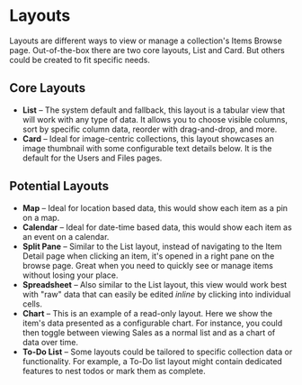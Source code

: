 # Layouts

Layouts are different ways to view or manage a collection's Items Browse page. Out-of-the-box there are two core layouts, List and Card. But others could be created to fit specific needs.

## Core Layouts

* **List** – The system default and fallback, this layout is a tabular view that will work with any type of data. It allows you to choose visible columns, sort by specific column data, reorder with drag-and-drop, and more.
* **Card** – Ideal for image-centric collections, this layout showcases an image thumbnail with some configurable text details below. It is the default for the Users and Files pages.

## Potential Layouts

* **Map** – Ideal for location based data, this would show each item as a pin on a map.
* **Calendar** – Ideal for date-time based data, this would show each item as an event on a calendar.
* **Split Pane** – Similar to the List layout, instead of navigating to the Item Detail page when clicking an item, it's  opened in a right pane on the browse page. Great when you need to quickly see or manage items without losing your place.
* **Spreadsheet** – Also similar to the List layout, this view would work best with "raw" data that can easily be edited _inline_ by clicking into individual cells.
* **Chart** – This is an example of a read-only layout. Here we show the item's data presented as a configurable chart. For instance, you could then toggle between viewing Sales as a normal list and as a chart of data over time.
* **To-Do List** – Some layouts could be tailored to specific collection data or functionality. For example, a To-Do list layout might contain dedicated features to nest todos or mark them as complete.